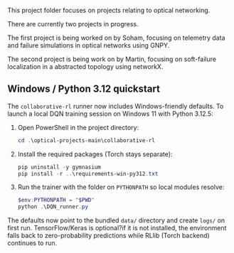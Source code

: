 This project folder focuses on projects relating to optical networking.

There are currently two projects in progress.

The first project is being worked on by Soham, focusing on telemetry data and failure simulations in optical networks using GNPY.

The second project is being work on by Martin, focusing on soft-failure localization
in a abstracted topology using networkX.

## Windows / Python 3.12 quickstart

The `collaborative-rl` runner now includes Windows-friendly defaults. To launch a
local DQN training session on Windows 11 with Python 3.12.5:

1. Open PowerShell in the project directory:
   ```powershell
   cd .\optical-projects-main\collaborative-rl
   ```
2. Install the required packages (Torch stays separate):
   ```powershell
   pip uninstall -y gymnasium
   pip install -r ..\requirements-win-py312.txt
   ```
3. Run the trainer with the folder on `PYTHONPATH` so local modules resolve:
   ```powershell
   $env:PYTHONPATH = "$PWD"
   python .\DQN_runner.py
   ```

The defaults now point to the bundled `data/` directory and create `logs/` on
first run. TensorFlow/Keras is optional?if it is not installed, the environment
falls back to zero-probability predictions while RLlib (Torch backend) continues
to run.
